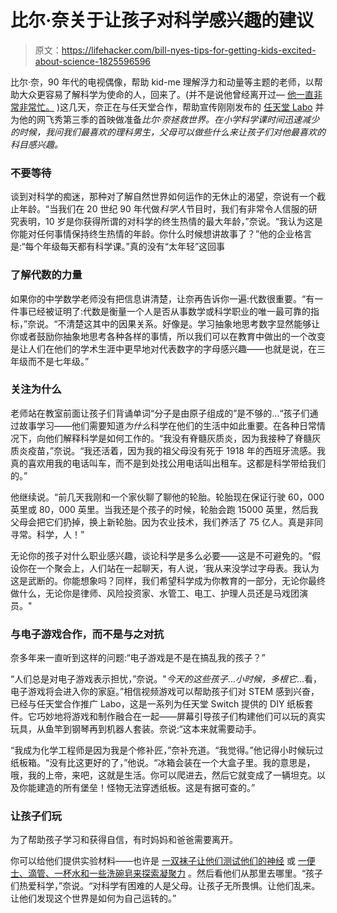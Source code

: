 # 比尔·奈关于让孩子对科学感兴趣的建议

> 原文：<https://lifehacker.com/bill-nyes-tips-for-getting-kids-excited-about-science-1825596596>

比尔·奈，90 年代的电视偶像，帮助 kid-me 理解浮力和动量等主题的老师，以帮助大众更容易了解科学为使命的人，回来了。(并不是说他曾经离开过— [他一直非常非常忙。](https://lifehacker.com/im-bill-nye-and-this-is-how-i-work-1680700332) )这几天，奈正在与任天堂合作，帮助宣传刚刚发布的 [任天堂 Labo](https://labo.nintendo.com/) 并为他的网飞秀第三季的首映做准备*比尔·奈拯救世界。在小学科学课时间迅速减少的时候，我问我们最喜欢的理科男生，父母可以做些什么来让孩子们对他最喜欢的科目感兴趣。*



### **不要等待**

谈到对科学的痴迷，那种对了解自然世界如何运作的无休止的渴望，奈说有一个截止年龄。“当我们在 20 世纪 90 年代做*科学人*节目时，我们有非常令人信服的研究表明，10 岁是你获得所谓的对科学的终生热情的最大年龄，”奈说。“我认为这是你能对任何事情保持终生热情的年龄。你什么时候想讲故事了？”他的企业格言是:“每个年级每天都有科学课。”真的没有“太年轻”这回事

### 了解代数的力量

如果你的中学数学老师没有把信息讲清楚，让奈再告诉你一遍:代数很重要。“有一件事已经被证明了:代数是衡量一个人是否从事数学或科学职业的唯一最可靠的指标，”奈说。“不清楚这其中的因果关系。好像是。学习抽象地思考数字显然能够让你或者鼓励你抽象地思考各种各样的事情，所以我们可以在教育中做出的一个改变是让人们在他们的学术生涯中更早地对代表数字的字母感兴趣——也就是说，在三年级而不是七年级。”

### 关注为什么

老师站在教室前面让孩子们背诵单词“分子是由原子组成的”是不够的...“孩子们通过故事学习——他们需要知道*为什么*科学在他们的生活中如此重要。在各种日常情况下，向他们解释科学是如何工作的。“我没有脊髓灰质炎，因为我接种了脊髓灰质炎疫苗，”奈说。“我还活着，因为我的祖父母没有死于 1918 年的西班牙流感。我真的喜欢用我的电话叫车，而不是到处找公用电话叫出租车。这都是科学带给我们的。”

他继续说。“前几天我刚和一个家伙聊了聊他的轮胎。轮胎现在保证行驶 60，000 英里或 80，000 英里。当我还是个孩子的时候，轮胎会跑 15000 英里，然后我父母会把它们扔掉，换上新轮胎。因为农业技术，我们养活了 75 亿人。真是非同寻常。科学，人！”

无论你的孩子对什么职业感兴趣，谈论科学是多么必要——这是不可避免的。“假设你在一个聚会上，人们站在一起聊天，有人说，‘我从来没学过字母表。我认为这是武断的。你能想象吗？同样，我们希望科学成为你教育的一部分，无论你最终做什么，无论你是律师、风险投资家、水管工、电工、护理人员还是马戏团演员。"

### 与电子游戏合作，而不是与之对抗

奈多年来一直听到这样的问题:“电子游戏是不是在搞乱我的孩子？”

“人们总是对电子游戏表示担忧，”奈说。"*今天的这些孩子*...*小时候，多根它*...看，电子游戏将会进入你的家庭。”相信视频游戏可以帮助孩子们对 STEM 感到兴奋，已经与任天堂合作推广 Labo，这是一系列为任天堂 Switch 提供的 DIY 纸板套件。它巧妙地将游戏和制作融合在一起——屏幕引导孩子们构建他们可以玩的真实玩具，从鱼竿到钢琴再到机器人套装。奈说:“这本来就需要动手。

“我成为化学工程师是因为我是个修补匠，”奈补充道。“我觉得。”他记得小时候玩过纸板箱。“没有比这更好的了，”他说。“冰箱会装在一个大盒子里。我的意思是，哦，我的上帝，来吧，这就是生活。你可以爬进去，然后它就变成了一辆坦克。以及你能建造的所有堡垒！怪物无法穿透纸板。这是有据可查的。”

### 让孩子们玩

为了帮助孩子学习和获得自信，有时妈妈和爸爸需要离开。

你可以给他们提供实验材料——也许是 [一双袜子让他们测试他们的神经](https://billnye.com/billnye_resource/dont-be-nerve-ous-2/) 或 [一便士、滴管、一杯水和一些洗碗皂来探索凝聚力](https://billnye.com/billnye_resource/penny-droplets/) 。然后看他们从那里去哪里。“孩子们热爱科学，”奈说。“对科学有困难的人是父母。让孩子无所畏惧。让他们乱来。让他们发现这个世界是如何为自己运转的。”